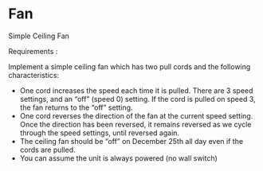 # Fan
Simple Ceiling Fan

Requirements :

Implement a simple ceiling fan which has two pull cords and the following characteristics:
* One cord increases the speed each time it is pulled. There are 3 speed settings, and an “off” (speed 0) setting. If the cord is pulled on speed 3, the fan returns to the “off” setting.
* One cord reverses the direction of the fan at the current speed setting. Once the direction has been reversed, it remains reversed as we cycle through the speed settings, until reversed again.
* The ceiling fan should be “off” on December 25th all day even if the cords are pulled.
* You can assume the unit is always powered (no wall switch)
